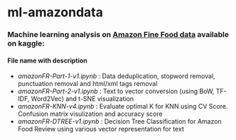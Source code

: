 # ml-amazondata
### Machine learning analysis on [Amazon Fine Food data](https://www.kaggle.com/snap/amazon-fine-food-reviews) available on kaggle: 
#### File name with description
* *amazonFR-Part-1-v1.ipynb* : Data deduplication, stopword removal, punctuation removal and html/xml tags removal
* *amazonFR-Part-2-v1.ipynb* : Text to vector conversion (using BoW, TF-IDF, Word2Vec) and t-SNE visualization
* *amazonFR-KNN-v4.ipynb*    : Evaluate optimal K for KNN using CV Score. Confusion matrix visulization and accuracy score
* *amazonFR-DTREE-v1.ipynb*    : Decision Tree Classification for Amazon Food Review using various vector representation for text 

